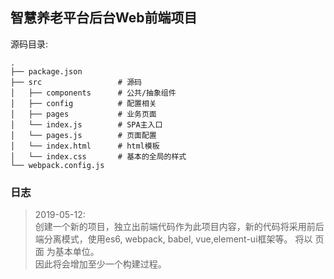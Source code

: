 ## 智慧养老平台后台Web前端项目


源码目录:
```
.
├── package.json
├── src                 # 源码
│   ├── components      # 公共/抽象组件  
│   ├── config          # 配置相关
│   ├── pages           # 业务页面
│   └── index.js        # SPA主入口
│   └── pages.js        # 页面配置
│   └── index.html      # html模板
│   └── index.css       # 基本的全局的样式
└── webpack.config.js
```


### 日志
> 2019-05-12:  
> 创建一个新的项目，独立出前端代码作为此项目内容，新的代码将采用前后端分离模式，使用es6, webpack, babel, vue,element-ui框架等。 将以 页面 为基本单位。  
因此将会增加至少一个构建过程。